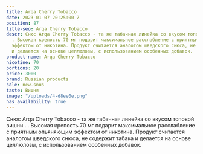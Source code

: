 ```yaml
---
title: Arqa Cherry Tobacco
date: 2023-01-07 20:25:00 Z
position: 87
title-seo: Arqa Cherry Tobacco
descr: Снюс Arqa Cherry Tobacco - та же табачная линейка со вкусом топовой вишни .
  . Высокая крепость 70 мг подарит максимальное расслабление с приятным опьяняющим
  эффектом от никотина. Продукт считается аналогом шведского снюса, не содержит табака
  и делается на основе целлюлозы, с использованием особенных добавок.
product-name: Arqa Cherry Tobacco
nicotine: 70
portions: 20
price: 3000
brand: Russian products
sale: new-snus
taste: Вишня
image: "/uploads/4-d8ee0e.png"
has_availability: true
---
```


Снюс Arqa Cherry Tobacco - та же табачная линейка со вкусом топовой вишни . . Высокая крепость 70 мг подарит максимальное расслабление с приятным опьяняющим эффектом от никотина. Продукт считается аналогом шведского снюса, не содержит табака и делается на основе целлюлозы, с использованием особенных добавок.